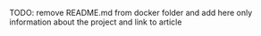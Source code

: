 TODO: remove README.md from docker folder and add here only information about the project and link to article
